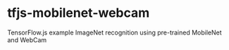 # tfjs-mobilenet-webcam
TensorFlow.js example ImageNet recognition using pre-trained MobileNet and WebCam
